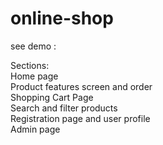 # online-shop
see demo : 

Sections: 
  <br>Home page
  <br>Product features screen and order 
  <br>Shopping Cart Page
  <br>Search and filter products 
  <br>Registration page and user profile 
  <br>Admin page
